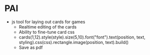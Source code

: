 PAI
===

* js tool for laying out cards for games
  - Realtime editing of the cards
  - Ability to fine-tune card css
  - cards(1,12).style(style).size(5,10).font("font").text(position, text, styling).css(css).rectangle.image(position, text).build()
  - Save as pdf
